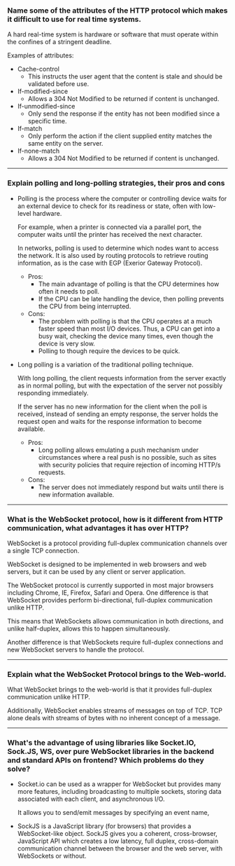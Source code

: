 ### Name some of the attributes of the HTTP protocol which makes it difficult to use for real time systems.

A hard real-time system is hardware or software that must operate within the confines of a stringent deadline.

Examples of attributes:
- Cache-control
  - This instructs the user agent that the content is stale and should be validated before use.
- If-modified-since
  - Allows a 304 Not Modified to be returned if content is unchanged.
- If-unmodified-since
  - Only send the response if the entity has not been modified since a specific time.
- If-match
  - Only perform the action if the client supplied entity matches the same entity on the server.
- If-none-match
  - Allows a 304 Not Modified to be returned if content is unchanged.

--------------------------------------------------------------------------------------------------------------------

### Explain polling and long-polling strategies, their pros and cons

- Polling is the process where the computer or controlling device waits for an external device to check for its readiness or state, often with low-level hardware. 
  
  For example, when a printer is connected via a parallel port, the computer waits until the printer has received the next character.
  
  In networks, polling is used to determine which nodes want to access the network. It is also used by routing protocols to retrieve routing information, as is the case with EGP (Exerior Gateway Protocol).
  - Pros:
    - The main advantage of polling is that the CPU determines how often it needs to poll.
    - If the CPU can be late handling the device, then polling prevents the CPU from being interrupted.
  - Cons:
    - The problem with polling is that the CPU operates at a much faster speed than most I/O devices. Thus, a CPU can get into a busy wait, checking the device many times, even though the device is very slow.
    - Polling to though require the devices to be quick.
- Long polling is a variation of the traditional polling technique. 
  
  With long polling, the client requests information from the server exactly as in normal polling, but with the expectation of the server not possibly responding immediately.
  
  If the server has no new information for the client when the poll is received, instead of sending an empty response, the server holds the request open and waits for the response information to become available. 
  - Pros:
    - Long polling allows emulating a push mechanism under circumstances where a real push is no possible, such as sites with security policies that require rejection of incoming HTTP/s requests.
  - Cons:
    - The server does not immediately respond but waits until there is new information available.
    
--------------------------------------------------------------------------------------------------------------------

### What is the WebSocket protocol, how is it different from HTTP communication, what advantages it has over HTTP?

WebSocket is a protocol providing full-duplex communication channels over a single TCP connection.

WebSocket is designed to be implemented in web browsers and web servers, but it can be used by any client or server application.

The WebSocket protocol is currently supported in most major browsers including Chrome, IE, Firefox, Safari and Opera.
One difference is that WebSocket provides perform bi-directional, full-duplex communication unlike HTTP. 

This means that WebSockets allows communication in both directions, and unlike half-duplex, allows this to happen simultaneously.

Another difference is that WebSockets require full-duplex connections and new WebSocket servers to handle the protocol. 

--------------------------------------------------------------------------------------------------------------------

### Explain what the WebSocket Protocol brings to the Web-world.

What WebSocket brings to the web-world is that it provides full-duplex communication unlike HTTP.

Additionally, WebSocket enables streams of messages on top of TCP. TCP alone deals with streams of bytes with no inherent concept of a message.

--------------------------------------------------------------------------------------------------------------------

### What's the advantage of using libraries like Socket.IO, Sock.JS, WS, over pure WebSocket libraries in the backend and standard APIs on frontend? Which problems do they solve?

- Socket.io can be used as a wrapper for WebSocket but provides many more features, including broadcasting to multiple sockets, storing data associated with each client, and asynchronous I/O. 
  
  It allows you to send/emit messages by specifying an event name,

- SockJS is a JavaScript library (for browsers) that provides a WebSocket-like object. 
  SockJS gives you a coherent, cross-browser, JavaScript API which creates a low latency, full duplex, cross-domain communication channel between the browser and the web server, with WebSockets or without.
